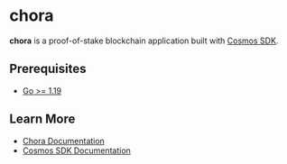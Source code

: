 # chora

**chora** is a proof-of-stake blockchain application built with [Cosmos SDK](https://github.com/cosmos/cosmos-sdk).

## Prerequisites

- [Go >= 1.19](https://golang.org/doc/install)

## Learn More

- [Chora Documentation](https://docs.chora.io)
- [Cosmos SDK Documentation](https://docs.cosmos.network)
